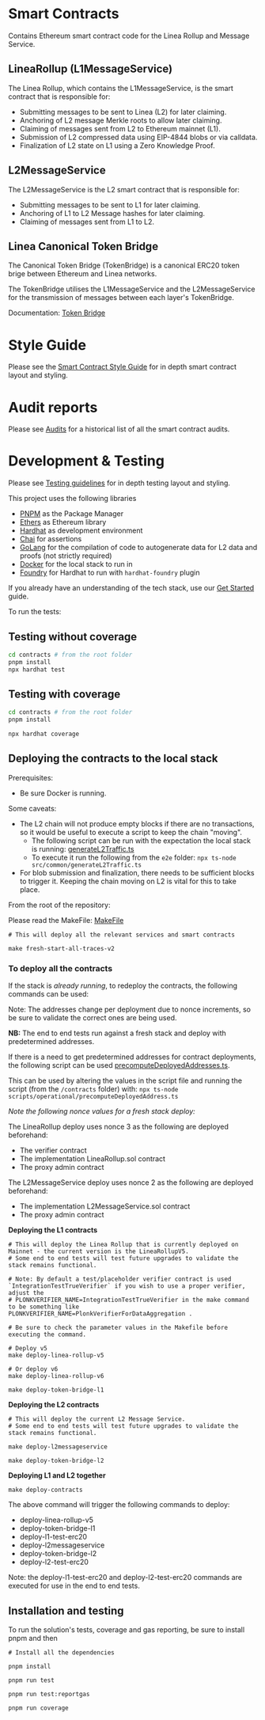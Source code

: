 # Smart Contracts

Contains Ethereum smart contract code for the Linea Rollup and Message Service.

## LineaRollup (L1MessageService)
The Linea Rollup, which contains the L1MessageService, is the smart contract that is responsible for:

- Submitting messages to be sent to Linea (L2) for later claiming.
- Anchoring of L2 message Merkle roots to allow later claiming.
- Claiming of messages sent from L2 to Ethereum mainnet (L1).
- Submission of L2 compressed data using EIP-4844 blobs or via calldata.
- Finalization of L2 state on L1 using a Zero Knowledge Proof. 

## L2MessageService
The L2MessageService is the L2 smart contract that is responsible for: 

- Submitting messages to be sent to L1 for later claiming.
- Anchoring of L1 to L2 Message hashes for later claiming.
- Claiming of messages sent from L1 to L2.

## Linea Canonical Token Bridge

The Canonical Token Bridge (TokenBridge) is a canonical ERC20 token brige between Ethereum and Linea networks.

The TokenBridge utilises the L1MessageService and the L2MessageService for the transmission of messages between each layer's TokenBridge.

Documentation: [Token Bridge](./docs/linea-token-bridge.md)

# Style Guide
Please see the [Smart Contract Style Guide](./docs/contract-style-guide.md) for in depth smart contract layout and styling.

# Audit reports
Please see [Audits](../docs/audits.md#linea-rollup-l2messageservice-and-tokenbridge-smart-contract-audits) for a historical list of all the smart contract audits.

# Development & Testing

Please see [Testing guidelines](./test/README.md) for in depth testing layout and styling.

This project uses the following libraries
- [PNPM](https://pnpm.io/) as the Package Manager
- [Ethers](https://github.com/ethers-io/ethers.js/) as Ethereum library
- [Hardhat](https://hardhat.org/getting-started/) as development environment
- [Chai](https://www.chaijs.com/) for assertions
- [GoLang](https://go.dev/) for the compilation of code to autogenerate data for L2 data and proofs (not strictly required)
- [Docker](https://www.docker.com/) for the local stack to run in
- [Foundry](https://book.getfoundry.sh/getting-started/installation) for Hardhat to run with `hardhat-foundry` plugin

If you already have an understanding of the tech stack, use our [Get Started](../docs/get-started.md) guide.

To run the tests:

## Testing without coverage

```bash
cd contracts # from the root folder
pnpm install
npx hardhat test
```

## Testing with coverage

```bash
cd contracts # from the root folder
pnpm install

npx hardhat coverage
```
## Deploying the contracts to the local stack
Prerequisites: 
- Be sure Docker is running.

Some caveats:
- The L2 chain will not produce empty blocks if there are no transactions, so it would be useful to execute a script to keep the chain "moving". 
  - The following script can be run with the expectation the local stack is running: [generateL2Traffic.ts](../e2e/src/common/generateL2Traffic.ts)
  - To execute it run the following from the `e2e` folder: `npx ts-node src/common/generateL2Traffic.ts`
- For blob submission and finalization, there needs to be sufficient blocks to trigger it. Keeping the chain moving on L2 is vital for this to take place.

From the root of the repository:

Please read the MakeFile: [MakeFile](../Makefile)

```
# This will deploy all the relevant services and smart contracts

make fresh-start-all-traces-v2
```

### To deploy all the contracts

If the stack is *already running*, to redeploy the contracts, the following commands can be used:

Note: The addresses change per deployment due to nonce increments, so be sure to validate the correct ones are being used.

**NB:** The end to end tests run against a fresh stack and deploy with predetermined addresses.

If there is a need to get predetermined addresses for contract deployments, the following script can be used [precomputeDeployedAddresses.ts](./scripts/operational/precomputeDeployedAddress.ts).

This can be used by altering the values in the script file and running the script (from the `/contracts` folder) with: `npx ts-node scripts/operational/precomputeDeployedAddress.ts`

*Note the following nonce values for a fresh stack deploy:*

The LineaRollup deploy uses nonce 3 as the following are deployed beforehand:
- The verifier contract
- The implementation LineaRollup.sol contract
- The proxy admin contract

The L2MessageService deploy uses nonce 2 as the following are deployed beforehand:
- The implementation L2MessageService.sol contract
- The proxy admin contract


**Deploying the L1 contracts**
```
# This will deploy the Linea Rollup that is currently deployed on Mainnet - the current version is the LineaRollupV5.
# Some end to end tests will test future upgrades to validate the stack remains functional.

# Note: By default a test/placeholder verifier contract is used `IntegrationTestTrueVerifier` if you wish to use a proper verifier, adjust the
# PLONKVERIFIER_NAME=IntegrationTestTrueVerifier in the make command to be something like PLONKVERIFIER_NAME=PlonkVerifierForDataAggregation .

# Be sure to check the parameter values in the Makefile before executing the command.

# Deploy v5
make deploy-linea-rollup-v5 

# Or deploy v6
make deploy-linea-rollup-v6

make deploy-token-bridge-l1
```

**Deploying the L2 contracts**
```
# This will deploy the current L2 Message Service.
# Some end to end tests will test future upgrades to validate the stack remains functional.

make deploy-l2messageservice

make deploy-token-bridge-l2
```

**Deploying L1 and L2 together**
```
make deploy-contracts
```

The above command will trigger the following commands to deploy:

- deploy-linea-rollup-v5 
- deploy-token-bridge-l1 
- deploy-l1-test-erc20 
- deploy-l2messageservice 
- deploy-token-bridge-l2 
- deploy-l2-test-erc20

Note: the deploy-l1-test-erc20 and deploy-l2-test-erc20 commands are executed for use in the end to end tests.

## Installation and testing

To run the solution's tests, coverage and gas reporting, be sure to install pnpm and then
```
# Install all the dependencies

pnpm install

pnpm run test

pnpm run test:reportgas

pnpm run coverage
```